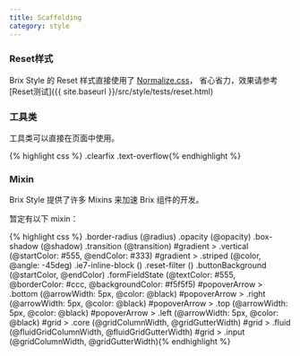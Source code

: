```yaml
---
title: Scaffolding
category: style
---
```


### Reset样式

Brix Style 的 Reset 样式直接使用了 [Normalize.css](http://necolas.github.com/normalize.css/)，
省心省力，效果请参考 [Reset测试]({{ site.baseurl }}/src/style/tests/reset.html)

### 工具类

<div class="row show-grid">
  <div class="span18">
    <p>工具类可以直接在页面中使用。</p>
  </div>
  <div class="span32">
  {% highlight css %}
.clearfix
.text-overflow{% endhighlight %}
  </div>
</div>

<h3>Mixin</h3>
<div class="row show-grid">
  <div class="span18">
    <p>Brix Style 提供了许多 Mixins 来加速 Brix 组件的开发。</p>
    <p>暂定有以下 mixin：</p>
  </div>
  <div class="span32">
    {% highlight css %}
.border-radius (@radius)
.opacity (@opacity)
.box-shadow (@shadow)
.transition (@transition)
#gradient > .vertical (@startColor: #555, @endColor: #333)
#gradient > .striped (@color, @angle: -45deg)
.ie7-inline-block ()
.reset-filter ()
.buttonBackground (@startColor, @endColor)
.formFieldState (@textColor: #555, @borderColor: #ccc, @backgroundColor: #f5f5f5)
#popoverArrow > .bottom (@arrowWidth: 5px, @color: @black)
#popoverArrow > .right (@arrowWidth: 5px, @color: @black)
#popoverArrow > .top (@arrowWidth: 5px, @color: @black)
#popoverArrow > .left (@arrowWidth: 5px, @color: @black)
#grid > .core (@gridColumnWidth, @gridGutterWidth)
#grid > .fluid (@fluidGridColumnWidth, @fluidGridGutterWidth)
#grid > .input (@gridColumnWidth, @gridGutterWidth){% endhighlight %}
  </div>
</div>